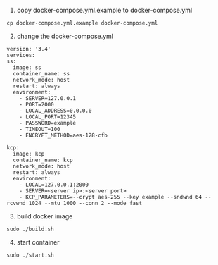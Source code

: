1. copy docker-compose.yml.example to docker-compose.yml

  `cp docker-compose.yml.example docker-compose.yml`

2. change the docker-compose.yml

  ```
  version: '3.4'
services:
  ss:
    image: ss
    container_name: ss
    network_mode: host
    restart: always
    environment:
      - SERVER=127.0.0.1
      - PORT=2000
      - LOCAL_ADDRESS=0.0.0.0
      - LOCAL_PORT=12345
      - PASSWORD=example
      - TIMEOUT=100
      - ENCRYPT_METHOD=aes-128-cfb

  kcp:
    image: kcp
    container_name: kcp
    network_mode: host
    restart: always
    environment:
      - LOCAL=127.0.0.1:2000
      - SERVER=<server ip>:<server port>
      - KCP_PARAMETERS=--crypt aes-255 --key example --sndwnd 64 --rcvwnd 1024 --mtu 1000 --conn 2 --mode fast
```

3. build docker image

  `sudo ./build.sh`
  
4. start container

  `sudo ./start.sh`

